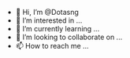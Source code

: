 - 👋 Hi, I’m @Dotasng
- 👀 I’m interested in ...
- 🌱 I’m currently learning ...
- 💞️ I’m looking to collaborate on ...
- 📫 How to reach me ...

<!---
Dotasng/Dotasng is a ✨ special ✨ repository because its `README.md` (this file) appears on your GitHub profile.
You can click the Preview link to take a look at your changes.
--->
